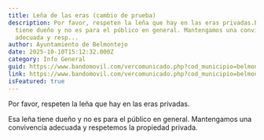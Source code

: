 ```yaml
---
title: Leña de las eras (cambio de prueba)
description: Por favor, respeten la leña que hay en las eras privadas.Esa leña
  tiene dueño y no es para el público en general. Mantengamos una convivencia
  adecuada y resp...
author: Ayuntamiento de Belmontejo
date: 2025-10-10T15:12:32.000Z
category: Info General
guid: https://www.bandomovil.com/vercomunicado.php?cod_municipio=belmontejo&amp;id=1429109
link: https://www.bandomovil.com/vercomunicado.php?cod_municipio=belmontejo&amp;id=1429109
isFeatured: true
---
```


Por favor, respeten la leña que hay en las eras privadas.

Esa leña tiene dueño y no es para el público en general. Mantengamos una convivencia adecuada y respetemos la propiedad privada.
